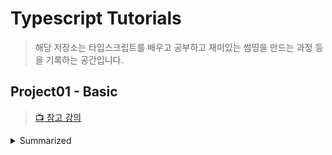 # Typescript Tutorials

> 해당 저장소는 타입스크립트를 배우고 공부하고 재미있는 썸띵을 만드는 과정 등을 기록하는 공간입니다.

## Project01 - Basic

> [📺 참고 강의](https://www.inflearn.com/course/%ED%83%80%EC%9E%85%EC%8A%A4%ED%81%AC%EB%A6%BD%ED%8A%B8-%EC%9E%85%EB%AC%B8)

<details>
<summary>Summarized</summary>

- [Intro : About Typescript](./project01/docs/intro.md)

- [About JS Doc](./project01/docs/js-doc.md)

- [Configure Typescript Dev Environment](./project01/docs/ts-config.md)

</details>
